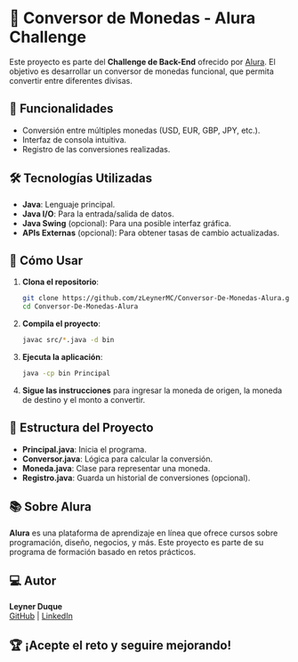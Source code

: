 # 💱 Conversor de Monedas - Alura Challenge

Este proyecto es parte del **Challenge de Back-End** ofrecido por [Alura](https://www.alura.com). El objetivo es desarrollar un conversor de monedas funcional, que permita convertir entre diferentes divisas.

## 🚀 Funcionalidades

- Conversión entre múltiples monedas (USD, EUR, GBP, JPY, etc.).
- Interfaz de consola intuitiva.
- Registro de las conversiones realizadas.

## 🛠️ Tecnologías Utilizadas

- **Java**: Lenguaje principal.
- **Java I/O**: Para la entrada/salida de datos.
- **Java Swing** (opcional): Para una posible interfaz gráfica.
- **APIs Externas** (opcional): Para obtener tasas de cambio actualizadas.

## 📖 Cómo Usar

1. **Clona el repositorio**:
    ```bash
    git clone https://github.com/zLeynerMC/Conversor-De-Monedas-Alura.git
    cd Conversor-De-Monedas-Alura
    ```

2. **Compila el proyecto**:
    ```bash
    javac src/*.java -d bin
    ```

3. **Ejecuta la aplicación**:
    ```bash
    java -cp bin Principal
    ```

4. **Sigue las instrucciones** para ingresar la moneda de origen, la moneda de destino y el monto a convertir.

## 📂 Estructura del Proyecto

- **Principal.java**: Inicia el programa.
- **Conversor.java**: Lógica para calcular la conversión.
- **Moneda.java**: Clase para representar una moneda.
- **Registro.java**: Guarda un historial de conversiones (opcional).

## 📚 Sobre Alura

**Alura** es una plataforma de aprendizaje en línea que ofrece cursos sobre programación, diseño, negocios, y más. Este proyecto es parte de su programa de formación basado en retos prácticos.

## 💻 Autor

**Leyner Duque**  
[GitHub](https://github.com/zLeynerMC) | [LinkedIn](https://www.linkedin.com/in/leyner-duque/)

## 🏆 ¡Acepte el reto y seguire mejorando!

